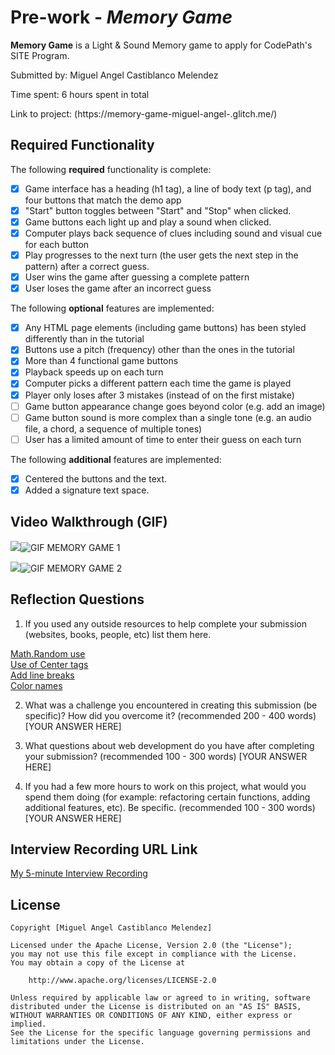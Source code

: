 # Pre-work - *Memory Game*

**Memory Game** is a Light & Sound Memory game to apply for CodePath's SITE Program. 

Submitted by: Miguel Angel Castiblanco Melendez

Time spent: 6 hours spent in total

Link to project: (https://memory-game-miguel-angel-.glitch.me/)

## Required Functionality

The following **required** functionality is complete:

* [x] Game interface has a heading (h1 tag), a line of body text (p tag), and four buttons that match the demo app
* [x] "Start" button toggles between "Start" and "Stop" when clicked. 
* [x] Game buttons each light up and play a sound when clicked. 
* [x] Computer plays back sequence of clues including sound and visual cue for each button
* [x] Play progresses to the next turn (the user gets the next step in the pattern) after a correct guess. 
* [x] User wins the game after guessing a complete pattern
* [x] User loses the game after an incorrect guess

The following **optional** features are implemented:

* [x] Any HTML page elements (including game buttons) has been styled differently than in the tutorial
* [x] Buttons use a pitch (frequency) other than the ones in the tutorial
* [x] More than 4 functional game buttons
* [x] Playback speeds up on each turn
* [x] Computer picks a different pattern each time the game is played
* [x] Player only loses after 3 mistakes (instead of on the first mistake)
* [ ] Game button appearance change goes beyond color (e.g. add an image)
* [ ] Game button sound is more complex than a single tone (e.g. an audio file, a chord, a sequence of multiple tones)
* [ ] User has a limited amount of time to enter their guess on each turn

The following **additional** features are implemented:

- [x] Centered the buttons and the text.
- [x] Added a signature text space. 

## Video Walkthrough (GIF)
![](gif2-link-here)![GIF MEMORY GAME 1](https://user-images.githubusercontent.com/102198069/161167853-80c140d7-1895-4f73-89da-f1e2b7f5a18d.gif)

![](gif3-link-here)![GIF MEMORY GAME 2](https://user-images.githubusercontent.com/102198069/161167871-51fdb01d-2be9-4dce-9e93-0efa6ace45e8.gif)

## Reflection Questions
1. If you used any outside resources to help complete your submission (websites, books, people, etc) list them here.
 
[Math.Random use](https://developer.mozilla.org/en-US/docs/Web/JavaScript/Reference/Global_Objects/Math/random)
<br>[Use of Center tags](https://www.computerhope.com/issues/ch001474.htm#:~:text=style%20sheet%20property.-,Using%20the%20tags,%3E%20tags.&text=Inserting%20this%20text%20within%20HTML,Center%20this%20text!)
<br>[Add line breaks](https://blog.hubspot.com/website/html-line-break#:~:text=In%20HTML%2C%20the,division%20of%20lines%20is%20significant.)
<br>[Color names](https://htmlcolorcodes.com/color-names/)

2. What was a challenge you encountered in creating this submission (be specific)? How did you overcome it? (recommended 200 - 400 words) 
[YOUR ANSWER HERE]

3. What questions about web development do you have after completing your submission? (recommended 100 - 300 words) 
[YOUR ANSWER HERE]

4. If you had a few more hours to work on this project, what would you spend them doing (for example: refactoring certain functions, adding additional features, etc). Be specific. (recommended 100 - 300 words) 
[YOUR ANSWER HERE]



## Interview Recording URL Link

[My 5-minute Interview Recording](https://www.loom.com/share/fb87e1d0c7c144c499911af215cf95b0)


## License

    Copyright [Miguel Angel Castiblanco Melendez]

    Licensed under the Apache License, Version 2.0 (the "License");
    you may not use this file except in compliance with the License.
    You may obtain a copy of the License at

        http://www.apache.org/licenses/LICENSE-2.0

    Unless required by applicable law or agreed to in writing, software
    distributed under the License is distributed on an "AS IS" BASIS,
    WITHOUT WARRANTIES OR CONDITIONS OF ANY KIND, either express or implied.
    See the License for the specific language governing permissions and
    limitations under the License.
